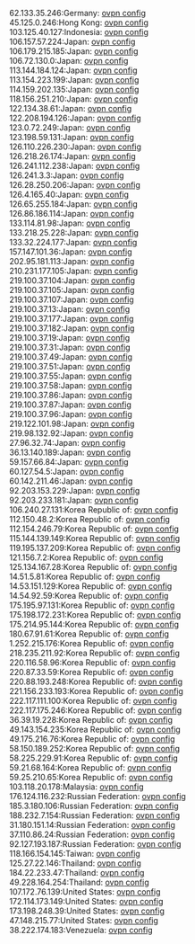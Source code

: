 62.133.35.246:Germany: [ovpn config](vpn/62_133_35_246.ovpn)  
45.125.0.246:Hong Kong: [ovpn config](vpn/45_125_0_246.ovpn)  
103.125.40.127:Indonesia: [ovpn config](vpn/103_125_40_127.ovpn)  
106.157.57.224:Japan: [ovpn config](vpn/106_157_57_224.ovpn)  
106.179.215.185:Japan: [ovpn config](vpn/106_179_215_185.ovpn)  
106.72.130.0:Japan: [ovpn config](vpn/106_72_130_0.ovpn)  
113.144.184.124:Japan: [ovpn config](vpn/113_144_184_124.ovpn)  
113.154.223.199:Japan: [ovpn config](vpn/113_154_223_199.ovpn)  
114.159.202.135:Japan: [ovpn config](vpn/114_159_202_135.ovpn)  
118.156.251.210:Japan: [ovpn config](vpn/118_156_251_210.ovpn)  
122.134.38.61:Japan: [ovpn config](vpn/122_134_38_61.ovpn)  
122.208.194.126:Japan: [ovpn config](vpn/122_208_194_126.ovpn)  
123.0.72.249:Japan: [ovpn config](vpn/123_0_72_249.ovpn)  
123.198.59.131:Japan: [ovpn config](vpn/123_198_59_131.ovpn)  
126.110.226.230:Japan: [ovpn config](vpn/126_110_226_230.ovpn)  
126.218.26.174:Japan: [ovpn config](vpn/126_218_26_174.ovpn)  
126.241.112.238:Japan: [ovpn config](vpn/126_241_112_238.ovpn)  
126.241.3.3:Japan: [ovpn config](vpn/126_241_3_3.ovpn)  
126.28.250.206:Japan: [ovpn config](vpn/126_28_250_206.ovpn)  
126.4.165.40:Japan: [ovpn config](vpn/126_4_165_40.ovpn)  
126.65.255.184:Japan: [ovpn config](vpn/126_65_255_184.ovpn)  
126.86.186.114:Japan: [ovpn config](vpn/126_86_186_114.ovpn)  
133.114.81.98:Japan: [ovpn config](vpn/133_114_81_98.ovpn)  
133.218.25.228:Japan: [ovpn config](vpn/133_218_25_228.ovpn)  
133.32.224.177:Japan: [ovpn config](vpn/133_32_224_177.ovpn)  
157.147.101.36:Japan: [ovpn config](vpn/157_147_101_36.ovpn)  
202.95.181.113:Japan: [ovpn config](vpn/202_95_181_113.ovpn)  
210.231.177.105:Japan: [ovpn config](vpn/210_231_177_105.ovpn)  
219.100.37.104:Japan: [ovpn config](vpn/219_100_37_104.ovpn)  
219.100.37.105:Japan: [ovpn config](vpn/219_100_37_105.ovpn)  
219.100.37.107:Japan: [ovpn config](vpn/219_100_37_107.ovpn)  
219.100.37.13:Japan: [ovpn config](vpn/219_100_37_13.ovpn)  
219.100.37.177:Japan: [ovpn config](vpn/219_100_37_177.ovpn)  
219.100.37.182:Japan: [ovpn config](vpn/219_100_37_182.ovpn)  
219.100.37.19:Japan: [ovpn config](vpn/219_100_37_19.ovpn)  
219.100.37.31:Japan: [ovpn config](vpn/219_100_37_31.ovpn)  
219.100.37.49:Japan: [ovpn config](vpn/219_100_37_49.ovpn)  
219.100.37.51:Japan: [ovpn config](vpn/219_100_37_51.ovpn)  
219.100.37.55:Japan: [ovpn config](vpn/219_100_37_55.ovpn)  
219.100.37.58:Japan: [ovpn config](vpn/219_100_37_58.ovpn)  
219.100.37.86:Japan: [ovpn config](vpn/219_100_37_86.ovpn)  
219.100.37.87:Japan: [ovpn config](vpn/219_100_37_87.ovpn)  
219.100.37.96:Japan: [ovpn config](vpn/219_100_37_96.ovpn)  
219.122.101.98:Japan: [ovpn config](vpn/219_122_101_98.ovpn)  
219.98.132.92:Japan: [ovpn config](vpn/219_98_132_92.ovpn)  
27.96.32.74:Japan: [ovpn config](vpn/27_96_32_74.ovpn)  
36.13.140.189:Japan: [ovpn config](vpn/36_13_140_189.ovpn)  
59.157.66.84:Japan: [ovpn config](vpn/59_157_66_84.ovpn)  
60.127.54.5:Japan: [ovpn config](vpn/60_127_54_5.ovpn)  
60.142.211.46:Japan: [ovpn config](vpn/60_142_211_46.ovpn)  
92.203.153.229:Japan: [ovpn config](vpn/92_203_153_229.ovpn)  
92.203.233.181:Japan: [ovpn config](vpn/92_203_233_181.ovpn)  
106.240.27.131:Korea Republic of: [ovpn config](vpn/106_240_27_131.ovpn)  
112.150.48.2:Korea Republic of: [ovpn config](vpn/112_150_48_2.ovpn)  
112.154.246.79:Korea Republic of: [ovpn config](vpn/112_154_246_79.ovpn)  
115.144.139.149:Korea Republic of: [ovpn config](vpn/115_144_139_149.ovpn)  
119.195.137.209:Korea Republic of: [ovpn config](vpn/119_195_137_209.ovpn)  
121.156.7.2:Korea Republic of: [ovpn config](vpn/121_156_7_2.ovpn)  
125.134.167.28:Korea Republic of: [ovpn config](vpn/125_134_167_28.ovpn)  
14.51.5.81:Korea Republic of: [ovpn config](vpn/14_51_5_81.ovpn)  
14.53.151.129:Korea Republic of: [ovpn config](vpn/14_53_151_129.ovpn)  
14.54.92.59:Korea Republic of: [ovpn config](vpn/14_54_92_59.ovpn)  
175.195.97.131:Korea Republic of: [ovpn config](vpn/175_195_97_131.ovpn)  
175.198.172.231:Korea Republic of: [ovpn config](vpn/175_198_172_231.ovpn)  
175.214.95.144:Korea Republic of: [ovpn config](vpn/175_214_95_144.ovpn)  
180.67.91.61:Korea Republic of: [ovpn config](vpn/180_67_91_61.ovpn)  
1.252.215.176:Korea Republic of: [ovpn config](vpn/1_252_215_176.ovpn)  
218.235.211.92:Korea Republic of: [ovpn config](vpn/218_235_211_92.ovpn)  
220.116.58.96:Korea Republic of: [ovpn config](vpn/220_116_58_96.ovpn)  
220.87.33.59:Korea Republic of: [ovpn config](vpn/220_87_33_59.ovpn)  
220.88.193.248:Korea Republic of: [ovpn config](vpn/220_88_193_248.ovpn)  
221.156.233.193:Korea Republic of: [ovpn config](vpn/221_156_233_193.ovpn)  
222.117.111.100:Korea Republic of: [ovpn config](vpn/222_117_111_100.ovpn)  
222.117.175.246:Korea Republic of: [ovpn config](vpn/222_117_175_246.ovpn)  
36.39.19.228:Korea Republic of: [ovpn config](vpn/36_39_19_228.ovpn)  
49.143.154.235:Korea Republic of: [ovpn config](vpn/49_143_154_235.ovpn)  
49.175.216.76:Korea Republic of: [ovpn config](vpn/49_175_216_76.ovpn)  
58.150.189.252:Korea Republic of: [ovpn config](vpn/58_150_189_252.ovpn)  
58.225.229.91:Korea Republic of: [ovpn config](vpn/58_225_229_91.ovpn)  
59.21.68.164:Korea Republic of: [ovpn config](vpn/59_21_68_164.ovpn)  
59.25.210.65:Korea Republic of: [ovpn config](vpn/59_25_210_65.ovpn)  
103.118.20.178:Malaysia: [ovpn config](vpn/103_118_20_178.ovpn)  
176.124.116.232:Russian Federation: [ovpn config](vpn/176_124_116_232.ovpn)  
185.3.180.106:Russian Federation: [ovpn config](vpn/185_3_180_106.ovpn)  
188.232.7.154:Russian Federation: [ovpn config](vpn/188_232_7_154.ovpn)  
31.180.151.14:Russian Federation: [ovpn config](vpn/31_180_151_14.ovpn)  
37.110.86.24:Russian Federation: [ovpn config](vpn/37_110_86_24.ovpn)  
92.127.193.187:Russian Federation: [ovpn config](vpn/92_127_193_187.ovpn)  
118.166.154.145:Taiwan: [ovpn config](vpn/118_166_154_145.ovpn)  
125.27.22.146:Thailand: [ovpn config](vpn/125_27_22_146.ovpn)  
184.22.233.47:Thailand: [ovpn config](vpn/184_22_233_47.ovpn)  
49.228.164.254:Thailand: [ovpn config](vpn/49_228_164_254.ovpn)  
107.172.76.139:United States: [ovpn config](vpn/107_172_76_139.ovpn)  
172.114.173.149:United States: [ovpn config](vpn/172_114_173_149.ovpn)  
173.198.248.39:United States: [ovpn config](vpn/173_198_248_39.ovpn)  
47.148.215.77:United States: [ovpn config](vpn/47_148_215_77.ovpn)  
38.222.174.183:Venezuela: [ovpn config](vpn/38_222_174_183.ovpn)  
